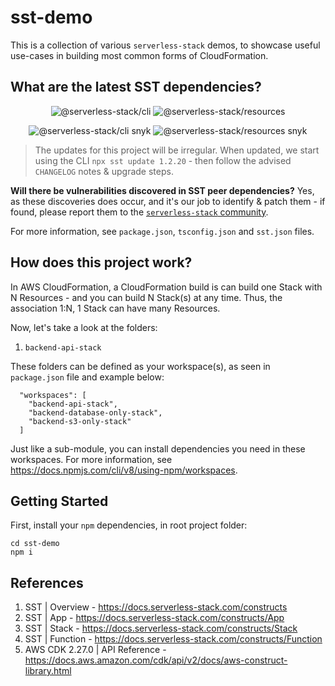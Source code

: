 # sst-demo

This is a collection of various `serverless-stack` demos, to showcase useful use-cases in building most common forms of CloudFormation.

## What are the latest SST dependencies?

<p align="center">
  <img alt="@serverless-stack/cli" src="https://img.shields.io/npm/v/@serverless-stack/cli?label=%40serverless-stack%2Fcli&style=flat-square" />
  <img alt="@serverless-stack/resources" src="https://img.shields.io/npm/v/@serverless-stack/resources?label=%40serverless-stack%2Fresources&style=flat-square" />
</p>

<p align="center">
  <img alt="@serverless-stack/cli snyk" src="https://img.shields.io/snyk/vulnerabilities/npm/@serverless-stack/cli?style=flat-square" />
  <img alt="@serverless-stack/resources snyk" src="https://img.shields.io/snyk/vulnerabilities/npm/@serverless-stack/resources?style=flat-square" />
</p>

> The updates for this project will be irregular. When updated, we start using the CLI `npx sst update 1.2.20` - then follow the advised `CHANGELOG` notes & upgrade steps.

**Will there be vulnerabilities discovered in SST peer dependencies?** Yes, as these discoveries does occur, and it's our job to identify & patch them - if found, please report them to the [`serverless-stack` community](https://github.com/serverless-stack/serverless-stack).

For more information, see `package.json`, `tsconfig.json` and `sst.json` files.

## How does this project work?

In AWS CloudFormation, a CloudFormation build is can build one Stack with N Resources - and you can build N Stack(s) at any time. Thus, the association 1:N, 1 Stack can have many Resources.

Now, let's take a look at the folders:

1. `backend-api-stack`

These folders can be defined as your workspace(s), as seen in `package.json` file and example below:

```
  "workspaces": [
    "backend-api-stack",
    "backend-database-only-stack",
    "backend-s3-only-stack"
  ]
```

Just like a sub-module, you can install dependencies you need in these workspaces. For more information, see https://docs.npmjs.com/cli/v8/using-npm/workspaces.

## Getting Started

First, install your `npm` dependencies, in root project folder:

```
cd sst-demo
npm i
```

## References

1. SST | Overview - https://docs.serverless-stack.com/constructs
2. SST | App - https://docs.serverless-stack.com/constructs/App
3. SST | Stack - https://docs.serverless-stack.com/constructs/Stack
4. SST | Function - https://docs.serverless-stack.com/constructs/Function
5. AWS CDK 2.27.0 | API Reference - https://docs.aws.amazon.com/cdk/api/v2/docs/aws-construct-library.html
